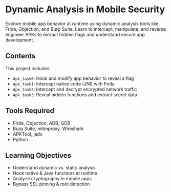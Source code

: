 # Dynamic Analysis in Mobile Security

Explore mobile app behavior at runtime using dynamic analysis tools like Frida, Objection, and Burp Suite. Learn to intercept, manipulate, and reverse engineer APKs to extract hidden flags and understand secure app development.

## Contents

This project includes:

* `Apk_task0`: Hook and modify app behavior to reveal a flag
* `Apk_task1`: Intercept native code (JNI) with Frida
* `Apk_task2`: Intercept and decrypt encrypted network traffic
* `Apk_task3`: Reveal hidden functions and extract secret data

## Tools Required

* Frida, Objection, ADB, GDB
* Burp Suite, mitmproxy, Wireshark
* APKTool, jadx
* Python

## Learning Objectives

* Understand dynamic vs. static analysis
* Hook native & Java functions at runtime
* Analyze cryptography in mobile apps
* Bypass SSL pinning & root detection
